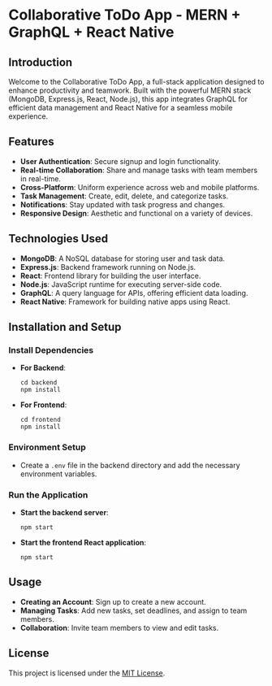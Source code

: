 
# Collaborative ToDo App - MERN + GraphQL + React Native

## Introduction

Welcome to the Collaborative ToDo App, a full-stack application designed to enhance productivity and teamwork. Built with the powerful MERN stack (MongoDB, Express.js, React, Node.js), this app integrates GraphQL for efficient data management and React Native for a seamless mobile experience.

## Features

- **User Authentication**: Secure signup and login functionality.
- **Real-time Collaboration**: Share and manage tasks with team members in real-time.
- **Cross-Platform**: Uniform experience across web and mobile platforms.
- **Task Management**: Create, edit, delete, and categorize tasks.
- **Notifications**: Stay updated with task progress and changes.
- **Responsive Design**: Aesthetic and functional on a variety of devices.

## Technologies Used

- **MongoDB**: A NoSQL database for storing user and task data.
- **Express.js**: Backend framework running on Node.js.
- **React**: Frontend library for building the user interface.
- **Node.js**: JavaScript runtime for executing server-side code.
- **GraphQL**: A query language for APIs, offering efficient data loading.
- **React Native**: Framework for building native apps using React.

## Installation and Setup

### Install Dependencies

- **For Backend**:
  ```
  cd backend
  npm install
  ```

- **For Frontend**:
  ```
  cd frontend
  npm install
  ```

### Environment Setup

- Create a `.env` file in the backend directory and add the necessary environment variables.

### Run the Application

- **Start the backend server**:
  ```
  npm start
  ```

- **Start the frontend React application**:
  ```
  npm start
  ```

## Usage

- **Creating an Account**: Sign up to create a new account.
- **Managing Tasks**: Add new tasks, set deadlines, and assign to team members.
- **Collaboration**: Invite team members to view and edit tasks.


## License

This project is licensed under the [MIT License](LICENSE).
